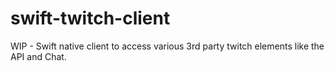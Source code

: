 # swift-twitch-client

WIP - Swift native client to access various 3rd party twitch elements like the API and Chat.
